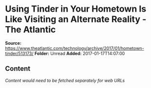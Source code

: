 # Using Tinder in Your Hometown Is Like Visiting an Alternate Reality - The Atlantic

**Source:** https://www.theatlantic.com/technology/archive/2017/01/hometown-tinder/513173/
**Folder:** Unread
**Added:** 2017-01-17T14:07:00




## Content
*Content would need to be fetched separately for web URLs*
